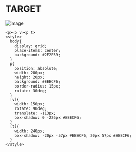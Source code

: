 # TARGET

![image](https://github.com/gaschneider/cssbattle/assets/16023844/618d468b-83df-4b73-a347-d3e5e32176c0)

```
<p><p v><p t>
<style>
  body{
    display: grid;
    place-items: center;
    background: #2F2E59;
  }
  p{
    position: absolute;
    width: 280px;
    height: 20px;
    background: #EEECF6;
    border-radius: 15px;
    rotate: 30deg;
  }
  [v]{
    width: 150px;
    rotate: 90deg;
    translate: -113px;
    box-shadow: 0 -226px #EEECF6;
  }
  [t]{
    width: 240px;
    box-shadow: -20px -57px #EEECF6, 20px 57px #EEECF6;
  }
</style>
```
